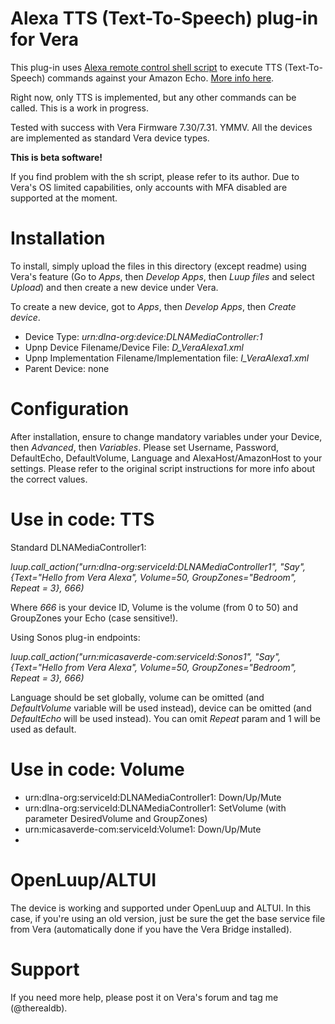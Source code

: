 # Alexa TTS (Text-To-Speech) plug-in for Vera
This plug-in uses [Alexa remote control shell script](https://raw.githubusercontent.com/thorsten-gehrig/alexa-remote-control/master/alexa_remote_control_plain.sh) to execute TTS (Text-To-Speech) commands against your Amazon Echo. [More info here](https://github.com/thorsten-gehrig/alexa-remote-control/).

Right now, only TTS is implemented, but any other commands can be called. This is a work in progress.

Tested with success with Vera Firmware 7.30/7.31. YMMV.
All the devices are implemented as standard Vera device types.

**This is beta software!**

If you find problem with the sh script, please refer to its author.
Due to Vera's OS limited capabilities, only accounts with MFA disabled are supported at the moment.

# Installation
To install, simply upload the files in this directory (except readme) using Vera's feature (Go to *Apps*, then *Develop Apps*, then *Luup files* and select *Upload*) and then create a new device under Vera.

To create a new device, got to *Apps*, then *Develop Apps*, then *Create device*.

- Device Type: *urn:dlna-org:device:DLNAMediaController:1*
- Upnp Device Filename/Device File: *D_VeraAlexa1.xml*
- Upnp Implementation Filename/Implementation file: *I_VeraAlexa1.xml*
- Parent Device: none

# Configuration
After installation, ensure to change mandatory variables under your Device, then *Advanced*, then *Variables*.
Please set Username, Password, DefaultEcho, DefaultVolume, Language and AlexaHost/AmazonHost to your settings.
Please refer to the original script instructions for more info about the correct values.

# Use in code: TTS
Standard DLNAMediaController1:

*luup.call_action("urn:dlna-org:serviceId:DLNAMediaController1", 
  "Say",
  {Text="Hello from Vera Alexa", Volume=50, GroupZones="Bedroom", Repeat = 3}, 666)*

Where *666* is your device ID, Volume is the volume (from 0 to 50) and GroupZones your Echo (case sensitive!).

Using Sonos plug-in endpoints:

*luup.call_action("urn:micasaverde-com:serviceId:Sonos1", 
  "Say",
  {Text="Hello from Vera Alexa", Volume=50, GroupZones="Bedroom", Repeat = 3}, 666)*

Language should be set globally, volume can be omitted (and *DefaultVolume* variable will be used instead), device can be omitted (and *DefaultEcho* will be used instead).
You can omit *Repeat* param and 1 will be used as default.

# Use in code: Volume
- urn:dlna-org:serviceId:DLNAMediaController1: Down/Up/Mute
- urn:dlna-org:serviceId:DLNAMediaController1: SetVolume (with parameter DesiredVolume and GroupZones)
- urn:micasaverde-com:serviceId:Volume1: Down/Up/Mute
- 
# OpenLuup/ALTUI
The device is working and supported under OpenLuup and ALTUI. In this case, if you're using an old version, just be sure the get the base service file from Vera (automatically done if you have the Vera Bridge installed).

# Support
If you need more help, please post it on Vera's forum and tag me (@therealdb).
